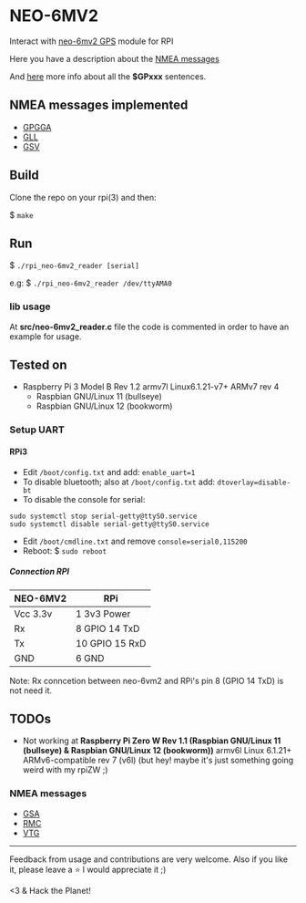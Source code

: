 # NEO-6MV2

Interact with [neo-6mv2 GPS](https://components101.com/modules/neo-6mv2-gps-module) module for RPI

Here you have a description about the [NMEA messages](https://receiverhelp.trimble.com/alloy-gnss/en-us/NMEA-0183messages_MessageOverview.html)

And [here](https://aprs.gids.nl/nmea) more info about all the **$GPxxx** sentences. 

## NMEA messages implemented

- [GPGGA](http://aprs.gids.nl/nmea/#gga)
- [GLL](https://receiverhelp.trimble.com/alloy-gnss/en-us/NMEA-0183messages_GLL.html)
- [GSV](https://receiverhelp.trimble.com/alloy-gnss/en-us/NMEA-0183messages_GSV.html)

## Build

Clone the repo on your rpi(3) and then:

$ `make`

## Run

$ `./rpi_neo-6mv2_reader [serial]`

e.g: $ `./rpi_neo-6mv2_reader /dev/ttyAMA0`

### lib usage

At **src/neo-6mv2_reader.c** file the code is commented in order to have an example for usage.

## Tested on

- Raspberry Pi 3 Model B Rev 1.2 armv7l Linux6.1.21-v7+ ARMv7 rev 4
    - Raspbian GNU/Linux 11 (bullseye)
    - Raspbian GNU/Linux 12 (bookworm)

### Setup UART

#### RPi3

- Edit `/boot/config.txt` and add: `enable_uart=1`
- To disable bluetooth; also at `/boot/config.txt` add: `dtoverlay=disable-bt`
- To disable the console for serial:
```
sudo systemctl stop serial-getty@ttyS0.service
sudo systemctl disable serial-getty@ttyS0.service
```
- Edit `/boot/cmdline.txt` and remove `console=serial0,115200`
- Reboot: $ `sudo reboot`

##### Connection RPI

| NEO-6MV2 |       RPi      |
|----------|----------------|
| Vcc 3.3v |  1 3v3 Power   |
|    Rx    |  8 GPIO 14 TxD |
|    Tx    | 10 GPIO 15 RxD |
|   GND    |  6 GND         |

Note: Rx conncetion between neo-6vm2 and RPi's pin 8 (GPIO 14 TxD) is not need it.

## TODOs

- Not working at **Raspberry Pi Zero W Rev 1.1 (Raspbian GNU/Linux 11 (bullseye) & Raspbian GNU/Linux 12 (bookworm))** armv6l Linux 6.1.21+ ARMv6-compatible rev 7 (v6l) (but hey! maybe it's just something going weird with my rpiZW ;)

### NMEA messages

- [GSA](https://receiverhelp.trimble.com/alloy-gnss/en-us/NMEA-0183messages_GSA.html)
- [RMC](https://receiverhelp.trimble.com/alloy-gnss/en-us/NMEA-0183messages_RMC.html)
- [VTG](https://aprs.gids.nl/nmea/#vtg)

---

Feedback from usage and contributions are very welcome.
Also if you like it, please leave a :star: I would appreciate it ;)

<3 & Hack the Planet!
